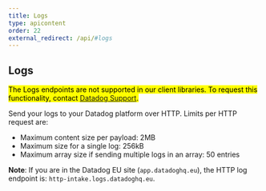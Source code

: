 ```yaml
---
title: Logs
type: apicontent
order: 22
external_redirect: /api/#logs
---
```


## Logs

<mark>The Logs endpoints are not supported in our client libraries. To request this functionality, contact [Datadog Support][1].</mark>

Send your logs to your Datadog platform over HTTP. Limits per HTTP request are:

* Maximum content size per payload: 2MB
* Maximum size for a single log: 256kB
* Maximum array size if sending multiple logs in an array: 50 entries

**Note**: If you are in the Datadog EU site (`app.datadoghq.eu`), the HTTP log endpoint is: `http-intake.logs.datadoghq.eu`.

[1]: /help
